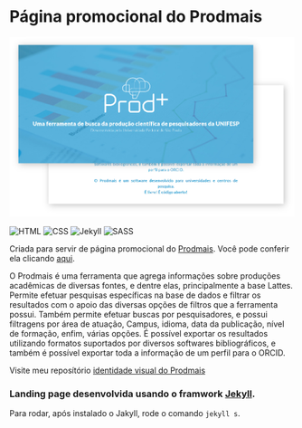 # Página promocional do Prodmais

<p align="center">
  <img src="__readme_src/img1.jpg" />
</p>

![HTML](https://img.shields.io/badge/HTML5-E34F26?style=flat-square&logo=html5&logoColor=white)
![CSS](https://img.shields.io/badge/CSS3-1572B6?style=flat-square&logo=css3&logoColor=white)
![Jekyll](https://img.shields.io/badge/Jekyll-CC0000?style=flat-square&logo=Jekyll&logoColor=white)
![SASS](https://img.shields.io/badge/Sass-CC6699?style=flat-square&logo=sass&logoColor=white)



Criada para servir de página promocional do [Prodmais](https://unifesp.br/prodmais/). Você pode conferir ela clicando [aqui](https://unifesp.br/prodmais/promo/).

O Prodmais é uma ferramenta que agrega informações sobre produções acadêmicas de diversas fontes, e dentre elas, principalmente a base Lattes. Permite efetuar pesquisas específicas na base de dados e filtrar os resultados com o apoio das diversas opções de filtros que a ferramenta possui. Também permite efetuar buscas por pesquisadores, e possui filtragens por área de atuação, Campus, idioma, data da publicação, nível de formação, enfim, várias opções. É possível exportar os resultados utilizando formatos suportados por diversos softwares bibliográficos, e também é possível exportar toda a informação de um perfil para o ORCID. 


Visite meu reposítório [identidade visual do Prodmais](https://github.com/RicardoIreno/ricardoireno/blob/main/prodmais.md)


### Landing page desenvolvida usando o framwork [Jekyll](https://jekyllrb.com).

Para rodar, após instalado o Jakyll, rode o comando `jekyll s`.


